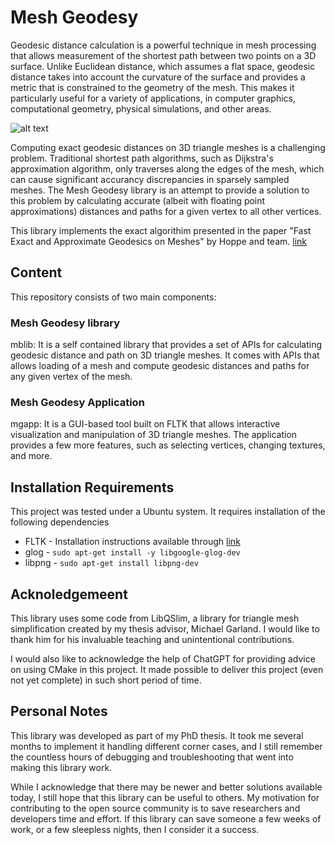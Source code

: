 # Mesh Geodesy


Geodesic distance calculation is a powerful technique in mesh processing that allows measurement of the shortest path between two points on a 3D surface. Unlike Euclidean distance, which assumes a flat space, geodesic distance takes into account the curvature of the surface and provides a metric that is constrained to the geometry of the mesh. This makes it particularly useful for a variety of applications, in computer graphics, computational geometry, physical simulations, and other areas.

![alt text](pictures/lucy3.gif "Progressive rendering of a 3D mesh with triangles sorted according to their geodesic distance to a starting vertex.")

Computing exact geodesic distances on 3D triangle meshes is a challenging problem. Traditional shortest path algorithms, such as Dijkstra's approximation algorithm, only traverses along the edges of the mesh, which can cause significant accurancy discrepancies in sparsely sampled meshes. The Mesh Geodesy library is an attempt to provide a solution to this problem by calculating accurate (albeit with floating point approximations) distances and paths for a given vertex to all other vertices.

This library implements the exact algorithim presented in the paper "Fast Exact and Approximate Geodesics on Meshes" by Hoppe and team. [link][1]

[1]: https://hhoppe.com/geodesics.pdf

## Content

This repository consists of two main components:

### Mesh Geodesy library
mblib: It is a self contained library that provides a set of APIs for calculating geodesic distance and path on 3D triangle meshes. It comes with APIs that allows loading of a mesh and compute geodesic distances and paths for any given vertex of the mesh. 

### Mesh Geodesy Application
mgapp: It is a GUI-based tool built on FLTK that allows interactive visualization and manipulation of 3D triangle meshes. The application provides a few more features, such as selecting vertices, changing textures, and more.

## Installation Requirements

This project was tested under a Ubuntu system. It requires installation of the following dependencies
* FLTK - Installation instructions available through [link][2]
* glog - ```sudo apt-get install -y libgoogle-glog-dev```
* libpng - ```sudo apt-get install libpng-dev```

## Acknoledgemeent

This library uses some code from LibQSlim, a library for triangle mesh simplification created by my thesis advisor, Michael Garland. I would like to thank him for his invaluable teaching and unintentional contributions.

I would also like to acknowledge the help of ChatGPT for providing advice on using CMake in this project. It made possible to deliver this project (even not yet complete) in such short period of time.

[2]: https://github.com/fltk/fltk/blob/master/README.txt

## Personal Notes
This library was developed as part of my PhD thesis. It took me several months to implement it handling different corner cases, and I still remember the countless hours of debugging and troubleshooting that went into making this library work.

While I acknowledge that there may be newer and better solutions available today, I still hope that this library can be useful to others. My motivation for contributing to the open source community is to save researchers and developers  time and effort. If this library can save someone a few weeks of work, or a few sleepless nights, then I consider it a success.
